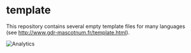 # template
This repository contains several empty template files for many languages (see http://www.gdr-mascotnum.fr/template.html).

![Analytics](https://ga-beacon.appspot.com/UA-109580-20/MASCOT-NUM/template)
